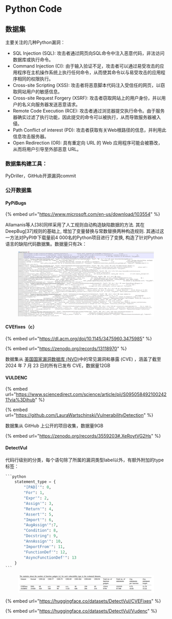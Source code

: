 # Python Code

## 数据集

主要关注的几种Python漏洞：

* SQL Injection (SQL): 攻击者通过网页向SQL命令中注入恶意代码，非法访问数据库或执行命令。
* Command Injection (CI): 由于输入验证不足，攻击者可以通过易受攻击的应用程序在主机操作系统上执行任何命令，从而使其命令以与易受攻击的应用程序相同的权限执行。
* Cross-site Scripting (XSS): 攻击者将恶意脚本代码注入受信任的网页，以窃取网站用户的敏感信息。
* Cross-site Request Forgery (XSRF): 攻击者窃取网站上的用户身份，并以用户的名义向服务器发送恶意请求。
* Remote Code Execution (RCE): 攻击者通过浏览器提交执行命令。由于服务器确实过滤了执行功能，因此提交的命令可以被执行，从而导致服务器被入侵。
* Path Conflict of interest (PD): 攻击者获取有关Web根路径的信息，并利用此信息攻击服务器。
* Open Redirection (OR): 具有重定向 URL 的 Web 应用程序可能会被篡改，从而将用户引导至外部恶意 URL。

### 数据集构建工具：

PyDriller，GitHub开源漏洞commit

### 公开数据集

#### PyPiBugs <a href="#dlcdetail__pagetitle" id="dlcdetail__pagetitle"></a>

{% embed url="https://www.microsoft.com/en-us/download/103554" %}

Allamanis等人\[38]同样采用了人工规则自动构造缺陷数据的方法. 其在DeepBug\[37]规则的基础上, 增加了变量替换与常数替换两种构造规则. 其通过这一方法对PyPI中下载量前4 000名的Python项目进行了变换, 构造了针对Python语言的缺陷代码数据集。数据量只有2k：

<figure><img src="../../.gitbook/assets/image (87).png" alt=""><figcaption></figcaption></figure>

#### CVEfixes（c）

{% embed url="https://dl.acm.org/doi/10.1145/3475960.3475985" %}

{% embed url="https://zenodo.org/records/13118970" %}

数据集从 [美国国家漏洞数据库 (NVD)](https://nvd.nist.gov/)中的常见漏洞和暴露 (CVE) ，涵盖了截至 2024 年 7 月 23 日的所有已发布 CVE，数据量12GB

#### VULDENC

{% embed url="https://www.sciencedirect.com/science/article/pii/S0950584921002421?via%3Dihub" %}

{% embed url="https://github.com/LauraWartschinski/VulnerabilityDetection" %}

数据集从 GitHub 上公开的项目收集，数据量9GB

{% embed url="https://zenodo.org/records/3559203#.XeRoytVG2Hs" %}



#### DetectVul

代码行级别的分类，每个语句除了所属的漏洞类型label以外，有额外附加的type标签：

````python
```python
    statement_type = {
        "[PAD]'": 0,
        "For": 1,
        "Expr'": 2, 
        "Assign'": 3,
        "Return'": 4,
        "Assert'": 5, 
        "Import'": 6, 
        "AugAssign'":7,
        "Condition": 8,
        "Docstring": 9,
        "AnnAssign'": 10,
        "ImportFrom'": 11,
        "FunctionDef'": 12,
        "AsyncFunctionDef'": 13 
    } 
```
````

<figure><img src="../../.gitbook/assets/image (96).png" alt=""><figcaption></figcaption></figure>

{% embed url="https://huggingface.co/datasets/DetectVul/CVEFixes" %}

{% embed url="https://huggingface.co/datasets/DetectVul/Vudenc" %}
